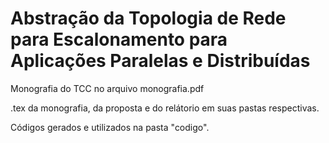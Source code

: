 # Abstração da Topologia de Rede para Escalonamento para Aplicações Paralelas e Distribuídas

Monografia do TCC no arquivo monografia.pdf

.tex da monografia, da proposta e do relátorio em suas pastas respectivas.

Códigos gerados e utilizados na pasta "codigo".
